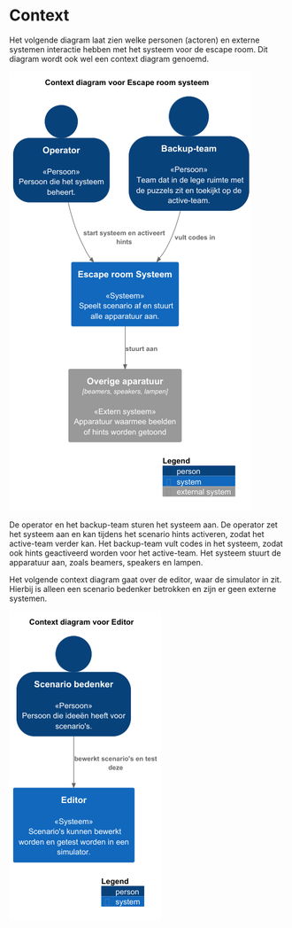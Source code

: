 # Context

Het volgende diagram laat zien welke personen (actoren) en externe systemen interactie hebben met het systeem voor de escape room.
Dit diagram wordt ook wel een context diagram genoemd.

![Context-diagram](./pictures/Context_diagram_voor_Escape_room_systeem-Context_diagram_voor_Escape_room_systeem.png)

De operator en het backup-team sturen het systeem aan.
De operator zet het systeem aan en kan tijdens het scenario hints activeren, zodat het active-team verder kan.
Het backup-team vult codes in het systeem, zodat ook hints geactiveerd worden voor het active-team.
Het systeem stuurt de apparatuur aan, zoals beamers, speakers en lampen.  

Het volgende context diagram gaat over de editor, waar de simulator in zit. 
Hierbij is alleen een scenario bedenker betrokken en zijn er geen externe systemen.

![Context diagram editor](./pictures/Context_diagram_voor_Editor-Context_diagram_voor_Editor.png)
